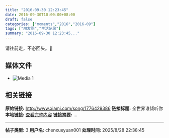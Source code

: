 ```yaml
---
title: "2016-09-30 12:23:45"
date: 2016-09-30T10:00:00+08:00
draft: false
categories: ["moments","2016","2016-09"]
tags: ["朋友圈","生活记录"]
summary: "2016-09-30 12:23:45..."
---
```


请往前走，不必回头。🔂

## 媒体文件

- ![Media 1](/Moments/photos/2016-09-30/201609301223450.jpg)

## 相关链接

**原始链接:** http://www.xiami.com/song/1776429386
**链接标题:** 全世界谁倾听你
**本地链接:** [查看完整内容](/link_content/2016/09/2016-09-30/link_content/)
**链接摘要:** ...

---

**帖子类型:** 3
**用户名:** chenxueyuan001
**处理时间:** 2025/8/28 22:38:45